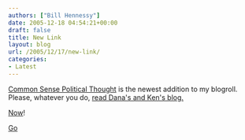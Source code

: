 ```yaml
---
authors: ["Bill Hennessy"]
date: 2005-12-18 04:54:21+00:00
draft: false
title: New Link
layout: blog
url: /2005/12/17/new-link/
categories:
- Latest
---
```


[Common Sense Political Thought](https://commonsensepoliticalthought.com/) is the newest addition to my blogroll.  Please, whatever you do, [read Dana's and Ken's blog.](https://commonsensepoliticalthought.com/)

[Now](https://commonsensepoliticalthought.com/)!

[Go ](https://commonsensepoliticalthought.com/)
